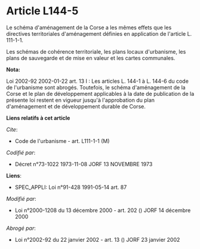 # Article L144-5

Le schéma d'aménagement de la Corse a les mêmes effets que les directives territoriales d'aménagement définies en application
de l'article L. 111-1-1.

Les schémas de cohérence territoriale, les plans locaux d'urbanisme, les plans de sauvegarde et de mise en valeur et les
cartes communales.

**Nota:**

Loi 2002-92 2002-01-22 art. 13 I : Les articles L. 144-1 à L. 144-6 du code de l'urbanisme sont abrogés. Toutefois, le schéma
d'aménagement de la Corse et le plan de développement applicables à la date de publication de la présente loi restent en
vigueur jusqu'à l'approbation du plan d'aménagement et de développement durable de Corse.

**Liens relatifs à cet article**

_Cite_:

  - Code de l'urbanisme - art. L111-1-1 (M)

_Codifié par_:

  - Décret n°73-1022 1973-11-08 JORF 13 NOVEMBRE 1973

**Liens**:

  - SPEC_APPLI: Loi n°91-428 1991-05-14 art. 87

_Modifié par_:

  - Loi n°2000-1208 du 13 décembre 2000 - art. 202 () JORF 14 décembre 2000

_Abrogé par_:

  - Loi n°2002-92 du 22 janvier 2002 - art. 13 () JORF 23 janvier 2002
